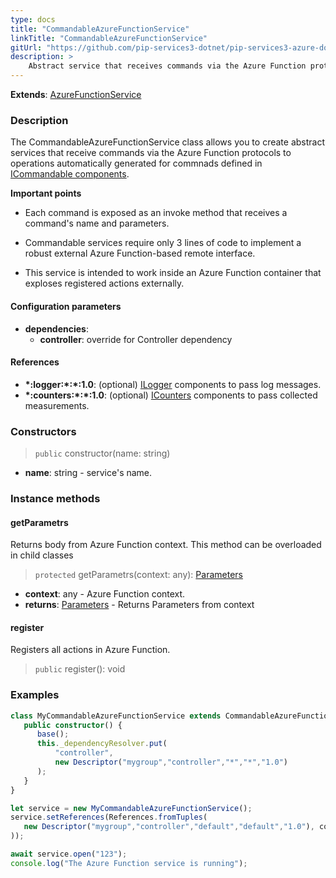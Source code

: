```yaml
---
type: docs
title: "CommandableAzureFunctionService"
linkTitle: "CommandableAzureFunctionService"
gitUrl: "https://github.com/pip-services3-dotnet/pip-services3-azure-dotnet"
description: >
    Abstract service that receives commands via the Azure Function protocol to operations automatically generated for commands defined in [ICommandable components](../../../commons/commands/icommandable).
---
```


**Extends**: [AzureFunctionService](../azure_function_service)

### Description
The CommandableAzureFunctionService class allows you to create abstract services that receive commands via the Azure Function protocols to operations automatically generated for commnads defined in [ICommandable components](../../../commons/commands/icommandable).

**Important points** 

- Each command is exposed as an invoke method that receives a command's name and parameters.

- Commandable services require only 3 lines of code to implement a robust external Azure Function-based remote interface.

- This service is intended to work inside an Azure Function container that exploses registered actions externally.

#### Configuration parameters
 
- **dependencies**:
    - **controller**: override for Controller dependency


#### References
- **\*:logger:\*:\*:1.0**: (optional) [ILogger](../../../components/log/ilogger) components to pass log messages.
- **\*:counters:\*:\*:1.0**: (optional) [ICounters](../../../components/count/icounters) components to pass collected measurements.

### Constructors

> `public` constructor(name: string) 

- **name**: string - service's name.


### Instance methods

#### getParametrs
Returns body from Azure Function context.
This method can be overloaded in child classes

> `protected` getParametrs(context: any): [Parameters](../../../commons/run/parameters)

- **context**: any - Azure Function context.
- **returns**: [Parameters](../../../commons/run/parameters) - Returns Parameters from context

#### register
Registers all actions in Azure Function.
> `public` register(): void


### Examples

```typescript
class MyCommandableAzureFunctionService extends CommandableAzureFunctionService {
   public constructor() {
      base();
      this._dependencyResolver.put(
          "controller",
          new Descriptor("mygroup","controller","*","*","1.0")
      );
   }
}

let service = new MyCommandableAzureFunctionService();
service.setReferences(References.fromTuples(
   new Descriptor("mygroup","controller","default","default","1.0"), controller
));

await service.open("123");
console.log("The Azure Function service is running");
```
